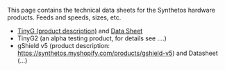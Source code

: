 This page contains the technical data sheets for the Synthetos hardware products. Feeds and speeds, sizes, etc.

<ul>
<li><a href=https://synthetos.myshopify.com/products/tinyg>TinyG (product description)</a>
 and <a href=https://github.com/synthetos/TinyG/wiki/Data-Sheet---Version-8>Data Sheet</a>
<li>TinyG2 (an alpha testing product, for details see ....)
<li>gShield v5 (product description: <a href="https://synthetos.myshopify.com/products/gshield-v5">https://synthetos.myshopify.com/products/gshield-v5</a>) and Datasheet (...)
</ul>